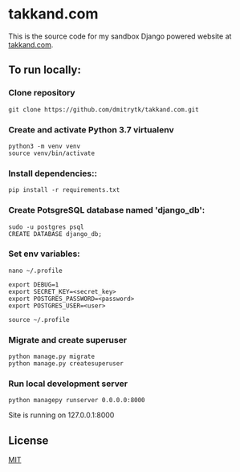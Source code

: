 # takkand.com

This is the source code for my sandbox Django powered website at 
[takkand.com](https://takkand.com).


## To run locally:
### Clone repository
	git clone https://github.com/dmitrytk/takkand.com.git

### Create and activate Python 3.7 virtualenv
	python3 -m venv venv
	source venv/bin/activate

### Install dependencies::
	pip install -r requirements.txt

### Create PotsgreSQL database named 'django_db':
	sudo -u postgres psql
	CREATE DATABASE django_db;

### Set env variables:
	nano ~/.profile

	export DEBUG=1
	export SECRET_KEY=<secret_key>
	export POSTGRES_PASSWORD=<password>
	export POSTGRES_USER=<user>

	source ~/.profile

### Migrate and create superuser
	python manage.py migrate
	python manage.py createsuperuser

### Run local development server
	python managepy runserver 0.0.0.0:8000

Site is running on 127.0.0.1:8000


## License
[MIT](LICENSE.md)
